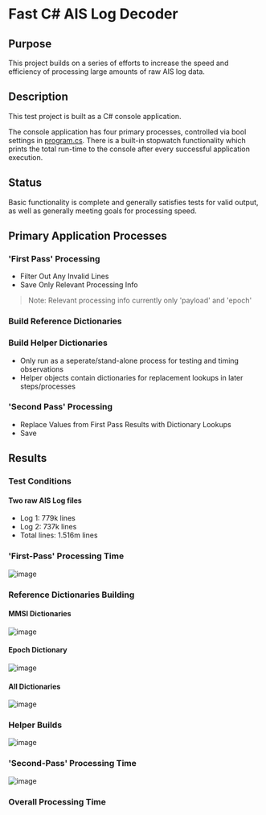 # Fast C# AIS Log Decoder

## Purpose 

This project builds on a series of efforts to increase the speed and efficiency of processing large amounts of raw AIS log data.

## Description

This test project is built as a C# console application.

The console application has four primary processes, controlled via bool settings in [program.cs](https://github.com/mwmckenzie/fast-csharp-ais-log-decoder/blob/main/AisDataProcessing/Program.cs). There is a built-in stopwatch functionality which prints the total run-time to the console after every successful application execution.

## Status

Basic functionality is complete and generally satisfies tests for valid output, as well as generally meeting goals for processing speed.

## Primary Application Processes

### 'First Pass' Processing

- Filter Out Any Invalid Lines
- Save Only Relevant Processing Info

> Note: Relevant processing info currently only 'payload' and 'epoch'

### Build Reference Dictionaries

### Build Helper Dictionaries 

- Only run as a seperate/stand-alone process for testing and timing observations
- Helper objects contain dictionaries for replacement lookups in later steps/processes

### 'Second Pass' Processing

- Replace Values from First Pass Results with Dictionary Lookups
- Save


## Results

### Test Conditions

#### Two raw AIS Log files
- Log 1: 779k lines
- Log 2: 737k lines
- Total lines: 1.516m lines

### 'First-Pass' Processing Time

![image](https://user-images.githubusercontent.com/57882845/192135224-77b7f92e-be66-4a9f-adc5-2672e58258e9.png)

### Reference Dictionaries Building

#### MMSI Dictionaries

![image](https://user-images.githubusercontent.com/57882845/192135268-7327d67f-a8b3-4c52-86d9-4abba4bd489e.png)

#### Epoch Dictionary

![image](https://user-images.githubusercontent.com/57882845/192135320-6902e18a-cbed-4a4f-aa57-bae1cc6dc2d2.png)

#### All Dictionaries

![image](https://user-images.githubusercontent.com/57882845/192135357-c9667e8f-3801-404a-8151-cacce74a4ca8.png)

### Helper Builds

![image](https://user-images.githubusercontent.com/57882845/192135394-e9677f4b-5eda-4b43-b412-e1ab3d755d14.png)


### 'Second-Pass' Processing Time

![image](https://user-images.githubusercontent.com/57882845/192135412-1735bb5d-4650-40a0-934d-fd4a3fde4373.png)



### Overall Processing Time

